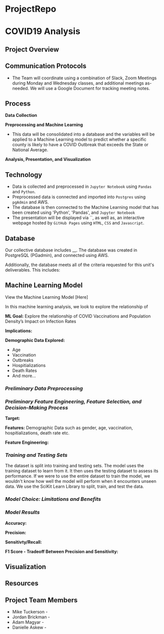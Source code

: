 # ProjectRepo
# COVID19 Analysis

## Project Overview

## Communication Protocols
* The Team will coordinate using a combination of Slack, Zoom Meetings during Monday and Wednesday classes, and additional meetings as-needed. We will use a Google Document for tracking meeting notes.

## Process

**Data Collection**

**Preprocessing and Machine Learning**
* This data will be consolidated into a database and the variables will be applied to a Machine Learning model to predict whether a specific county is likely to have a COVID Outbreak that exceeds the State or National Average. 

**Analysis, Presentation, and Visualization**


## Technology

* Data is collected and preprocessed in `Jupyter Notebook` using `Pandas` and `Python`.
* Preprocessed data is connected and imported into `Postgres` using `pgAdmin` and AWS.
* The database is then connected to the Machine Learning model that has been created using 'Python', 'Pandas', and `Jupyter Notebook`
* The presentation will be displayed via ``, as well as, an interactive webpage hosted by `GitHub Pages` using `HTML`, `CSS` and `Javascript`.

## Database

Our collective database includes __. The database was created in PostgreSQL (PGadmin), and connected using AWS.

Additionally, the database meets all of the criteria requested for this unit's deliverables. This includes:


## Machine Learning Model

View the Machine Learning Model [Here]

In this machine learning analysis, we look to explore the relationship of

**ML Goal:** Explore the relationship of COVID Vaccinations and Population Density’s Impact on Infection Rates

**Implications:**

**Demographic Data Explored:**
* Age
* Vaccination
* Outbreaks
* Hospitializations
* Death Rates
* And more...

### *Preliminary Data Preprocessing* 



### *Preliminary Feature Engineering, Feature Selection, and Decision-Making Process*

**Target:** 

**Features:** Demographic Data such as gender, age, vaccination, hospitializations, death rate etc.

**Feature Engineering:**



### *Training and Testing Sets*
The dataset is split into training and testing sets. The model uses the training dataset to learn from it. It then uses the testing dataset to assess its performance. If we were to use the entire dataset to train the model, we wouldn't know how well the model will perform when it encounters unseen data. We use the SciKit Learn Library to split, train, and test the data.

### *Model Choice: Limitations and Benefits*




### *Model Results*
**Accuracy:** 


**Precision:**


**Sensitivty/Recall:**


**F1 Score - Tradeoff Between Precision and Sensitivity:**


## Visualization


## Resources



## Project Team Members

* Mike Tuckerson - 
* Jordan Brickman - 
* Adam Magyar - 
* Danielle Askew -




